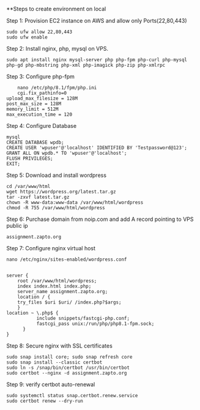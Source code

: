 **Steps to create environment on local	

Step 1: Provision EC2 instance on AWS and allow only Ports(22,80,443)	

	sudo ufw allow 22,80,443
	sudo ufw enable

Step 2: Install nginx, php, mysql on VPS.	

	sudo apt install nginx mysql-server php php-fpm php-curl php-mysql php-gd php-mbstring php-xml php-imagick php-zip php-xmlrpc

Step 3: Configure php-fpm

       	nano /etc/php/8.1/fpm/php.ini	
       	cgi.fix_pathinfo=0
	upload_max_filesize = 128M
	post_max_size = 128M
	memory_limit = 512M
	max_execution_time = 120   

Step 4:	Configure Database	

 	mysql
	CREATE DATABASE wpdb;
	CREATE USER 'wpuser'@'localhost' IDENTIFIED BY 'Testpassword@123';
	GRANT ALL ON wpdb.* TO 'wpuser'@'localhost';
	FLUSH PRIVILEGES;	
	EXIT;

Step 5:	Download and install wordpress 	

	cd /var/www/html
	wget https://wordpress.org/latest.tar.gz
	tar -zxvf latest.tar.gz
	chown -R www-data:www-data /var/www/html/wordpress
	chmod -R 755 /var/www/html/wordpress

Step 6:	Purchase domain from noip.com and add A record pointing to VPS public ip	

	assignment.zapto.org

Step 7: Configure nginx virtual host 	

	nano /etc/nginx/sites-enabled/wordpress.conf	
 

	server {
       	root /var/www/html/wordpress;
       	index index.html index.php;
       	server_name assignment.zapto.org;
       	location / {
        try_files $uri $uri/ /index.php?$args;
    	}
 	location ~ \.php$ {
               include snippets/fastcgi-php.conf;
               fastcgi_pass unix:/run/php/php8.1-fpm.sock;
          }
	}

Step 8: Secure nginx with SSL certificates	

	sudo snap install core; sudo snap refresh core
	sudo snap install --classic certbot
	sudo ln -s /snap/bin/certbot /usr/bin/certbot
	sudo certbot --nginx -d assignment.zapto.org

Step 9: verify certbot auto-renewal	

	sudo systemctl status snap.certbot.renew.service
	sudo certbot renew --dry-run
